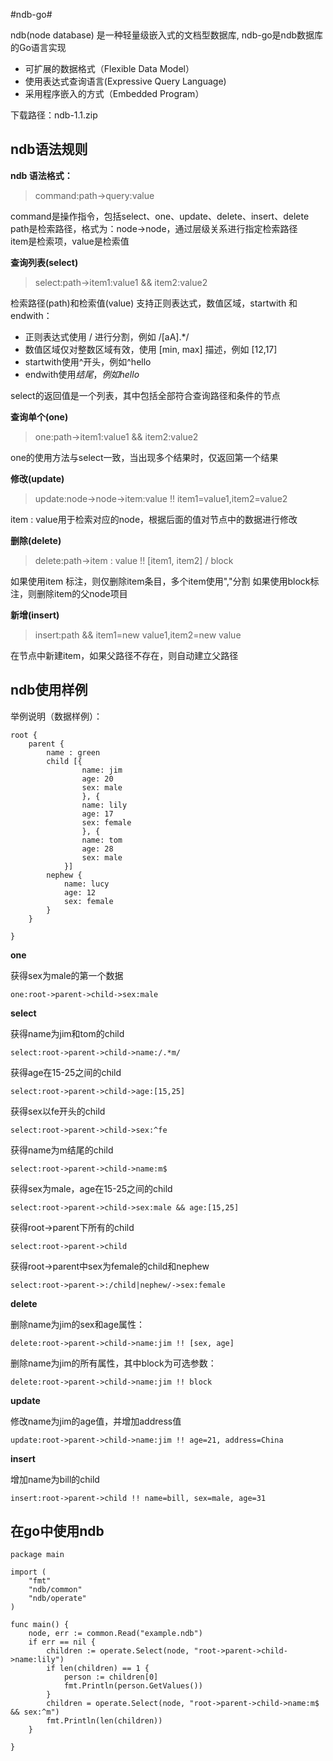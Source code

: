 #ndb-go#

ndb(node database) 是一种轻量级嵌入式的文档型数据库, ndb-go是ndb数据库的Go语言实现 

- 可扩展的数据格式（Flexible Data Model）
- 使用表达式查询语言(Expressive Query Language)
- 采用程序嵌入的方式（Embedded Program）

下载路径：ndb-1.1.zip

## ndb语法规则 ##

**ndb 语法格式：**
> command:path->query:value

command是操作指令，包括select、one、update、delete、insert、delete<br/>
path是检索路径，格式为：node->node，通过层级关系进行指定检索路径<br/>
item是检索项，value是检索值

**查询列表(select)**
> select:path->item1:value1 && item2:value2

检索路径(path)和检索值(value) 支持正则表达式，数值区域，startwith 和 endwith：

- 正则表达式使用 / 进行分割，例如 /[aA].*/
- 数值区域仅对整数区域有效，使用 [min, max] 描述，例如 [12,17]
- startwith使用^开头，例如^hello
- endwith使用$结尾，例如hello$

select的返回值是一个列表，其中包括全部符合查询路径和条件的节点

**查询单个(one)**
> one:path->item1:value1 && item2:value2

one的使用方法与select一致，当出现多个结果时，仅返回第一个结果

**修改(update)**
> update:node->node->item:value !! item1=value1,item2=value2

item : value用于检索对应的node，根据后面的值对节点中的数据进行修改

**删除(delete)**
> delete:path->item : value !! [item1, item2] / block

如果使用item 标注，则仅删除item条目，多个item使用","分割
如果使用block标注，则删除item的父node项目

**新增(insert)**
> insert:path && item1=new value1,item2=new value

在节点中新建item，如果父路径不存在，则自动建立父路径


## ndb使用样例 ##

举例说明（数据样例）：

    root {
    	parent {
			name : green
    		child [{
    				name: jim
    				age: 20
    				sex: male
    				}, {
    				name: lily
    				age: 17
    				sex: female
    				}, {
    				name: tom
    				age: 28
    				sex: male
    			}]
			nephew {
				name: lucy
				age: 12
				sex: female
			}
    	}
		
    }


**one**

获得sex为male的第一个数据

	one:root->parent->child->sex:male

**select**

获得name为jim和tom的child

	select:root->parent->child->name:/.*m/

获得age在15-25之间的child

	select:root->parent->child->age:[15,25]  

获得sex以fe开头的child

	select:root->parent->child->sex:^fe
 
获得name为m结尾的child  

	select:root->parent->child->name:m$  

获得sex为male，age在15-25之间的child

	select:root->parent->child->sex:male && age:[15,25] 

获得root->parent下所有的child  

	select:root->parent->child   

获得root->parent中sex为female的child和nephew  

	select:root->parent->:/child|nephew/->sex:female 

**delete**

删除name为jim的sex和age属性：

	delete:root->parent->child->name:jim !! [sex, age]  

删除name为jim的所有属性，其中block为可选参数：

	delete:root->parent->child->name:jim !! block 

**update**

修改name为jim的age值，并增加address值
	
	update:root->parent->child->name:jim !! age=21, address=China 

**insert**

增加name为bill的child

	insert:root->parent->child !! name=bill, sex=male, age=31


## 在go中使用ndb ##
	package main
	
	import (
		"fmt"
		"ndb/common"
		"ndb/operate"
	)
	
	func main() {
		node, err := common.Read("example.ndb")
		if err == nil {
			children := operate.Select(node, "root->parent->child->name:lily")
			if len(children) == 1 {
				person := children[0]
				fmt.Println(person.GetValues())
			}
			children = operate.Select(node, "root->parent->child->name:m$ && sex:^m")
			fmt.Println(len(children))
		}
	
	}



